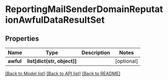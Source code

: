 # ReportingMailSenderDomainReputationAwfulDataResultSet

## Properties
Name | Type | Description | Notes
------------ | ------------- | ------------- | -------------
**awful** | **list[dict(str, object)]** |  | [optional] 

[[Back to Model list]](../README.md#documentation-for-models) [[Back to API list]](../README.md#documentation-for-api-endpoints) [[Back to README]](../README.md)


